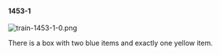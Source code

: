 #### 1453-1
![train-1453-1-0.png](https://github.com/lil-lab/nlvr/raw/master/nlvr/train/images/6/train-1453-1-0.png "train-1453-1-0.png")

There is a box with two blue items and exactly one yellow item.